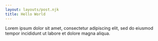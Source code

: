 ```yaml
---
layout: layouts/post.njk
title: Hello World
---
```

Lorem ipsum dolor sit amet, consectetur adipiscing elit, sed do eiusmod tempor incididunt ut labore et dolore magna aliqua.